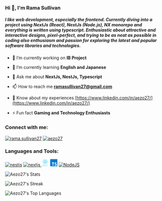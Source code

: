 ### Hi 👋, I'm Rama Sullivan
<h5>I like web development, especially the frontend. Currently diving into a project using NextJs (React), NestJs (Node.js), NX monorepo and everything is written using typescript. Enthusiastic about attractive and interactive designs, pixel-perfect, and trying to be as neat as possible in coding also enthusiasm and passion for exploring the latest and popular software libraries and technologies.</h3>

- 🔭 I’m currently working on **IB Project**

- 🌱 I’m currently learning **English and Japanese**

- 💬 Ask me about **NextJs, NestJs, Typescript**

- 📫 How to reach me **ramasullivan27@gmail.com**

- 📄 Know about my experiences [https://www.linkedin.com/in/aezo27/](https://www.linkedin.com/in/aezo27/)

- ⚡ Fun fact **Gaming and Technology Enthusiasts**

<h3 align="left">Connect with me:</h3>
<p align="left">

<a href="https://fb.com/rama.sullivan27" target="blank"><img align="center" src="https://raw.githubusercontent.com/rahuldkjain/github-profile-readme-generator/master/src/images/icons/Social/facebook.svg" alt="rama.sullivan27" height="30" width="40" /></a>
<a href="https://instagram.com/aezo27" target="blank"><img align="center" src="https://raw.githubusercontent.com/rahuldkjain/github-profile-readme-generator/master/src/images/icons/Social/instagram.svg" alt="aezo27" height="30" width="40" /></a>

</p>


<h3 align="left">Languages and Tools:</h3>
<p align="left"><a href="https://nestjs.com/" target="_blank" rel="noreferrer"><img src="https://camo.githubusercontent.com/2093e1eb4bc9b4f31f6b65facf62aa81bfb0630639ed2607cc1006f2656f1cf7/68747470733a2f2f6e6573746a732e636f6d2f696d672f6c6f676f2d736d616c6c2e737667" alt="nestjs" width="24" height="24"/></a> <a href="https://nextjs.org/" target="_blank" rel="noreferrer"><img src="https://camo.githubusercontent.com/39791c3e4c4387b8b913628a8f258768ea3a4a71fc815ced2219f81c22c71f6a/68747470733a2f2f6173736574732e76657263656c2e636f6d2f696d6167652f75706c6f61642f76313636323133303535392f6e6578746a732f49636f6e5f6c696768745f6261636b67726f756e642e706e67" alt="nextjs" width="24" height="24"/> </a> <a href="https://reactjs.org/" target="_blank" rel="noreferrer"><img src="https://raw.githubusercontent.com/devicons/devicon/master/icons/react/react-original-wordmark.svg" alt="react" width="24" height="24"/></a> <a href="https://www.typescriptlang.org/" target="_blank" rel="noreferrer"><img src="https://raw.githubusercontent.com/devicons/devicon/master/icons/typescript/typescript-original.svg" alt="typescript" width="24" height="24"/></a> <a href="https://nodejs.org/" rel="nofollow"><img alt="NodeJS" title="NodeJS" width="24" src="https://camo.githubusercontent.com/753324e0762efec526db9eb33eb7b5cd3cc10458db94ff63eb9758e004c2b605/68747470733a2f2f7365656b6c6f676f2e636f6d2f696d616765732f4e2f6e6f64656a732d6c6f676f2d464245313232453337372d7365656b6c6f676f2e636f6d2e706e67"></a></p>

![Aezo27's Stats](https://githubstatgenerator-aezo27s-projects.vercel.app/api?username=aezo27&theme=tokyonight&show_icons=true&hide_border=false&count_private=true&include_all_commits=true)

![Aezo27's Streak](https://github-readme-streak-stats.herokuapp.com/?user=Aezo27&theme=tokyonight&hide_border=false)

![Aezo27's Top Languages](https://githubstatgenerator-aezo27s-projects.vercel.app/api/top-langs/?username=Aezo27&theme=tokyonight&show_icons=true&hide_border=false&layout=compact&langs_count=8)
